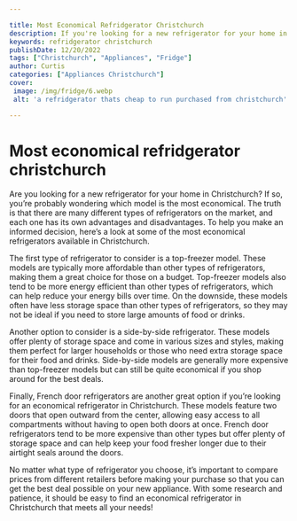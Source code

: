 ```yaml
---

title: Most Economical Refridgerator Christchurch
description: If you're looking for a new refrigerator for your home in Christchurch, this post is a must-read, as it provides an overview of the most economical models on the market, so you can make an informed decision. Keep reading to learn more!
keywords: refridgerator christchurch
publishDate: 12/20/2022
tags: ["Christchurch", "Appliances", "Fridge"]
author: Curtis
categories: ["Appliances Christchurch"]
cover: 
 image: /img/fridge/6.webp
 alt: 'a refridgerator thats cheap to run purchased from christchurch'

---
```


# Most economical refridgerator christchurch

Are you looking for a new refrigerator for your home in Christchurch? If so, you’re probably wondering which model is the most economical. The truth is that there are many different types of refrigerators on the market, and each one has its own advantages and disadvantages. To help you make an informed decision, here’s a look at some of the most economical refrigerators available in Christchurch.

The first type of refrigerator to consider is a top-freezer model. These models are typically more affordable than other types of refrigerators, making them a great choice for those on a budget. Top-freezer models also tend to be more energy efficient than other types of refrigerators, which can help reduce your energy bills over time. On the downside, these models often have less storage space than other types of refrigerators, so they may not be ideal if you need to store large amounts of food or drinks.

Another option to consider is a side-by-side refrigerator. These models offer plenty of storage space and come in various sizes and styles, making them perfect for larger households or those who need extra storage space for their food and drinks. Side-by-side models are generally more expensive than top-freezer models but can still be quite economical if you shop around for the best deals. 

Finally, French door refrigerators are another great option if you’re looking for an economical refrigerator in Christchurch. These models feature two doors that open outward from the center, allowing easy access to all compartments without having to open both doors at once. French door refrigerators tend to be more expensive than other types but offer plenty of storage space and can help keep your food fresher longer due to their airtight seals around the doors. 

No matter what type of refrigerator you choose, it’s important to compare prices from different retailers before making your purchase so that you can get the best deal possible on your new appliance. With some research and patience, it should be easy to find an economical refrigerator in Christchurch that meets all your needs!